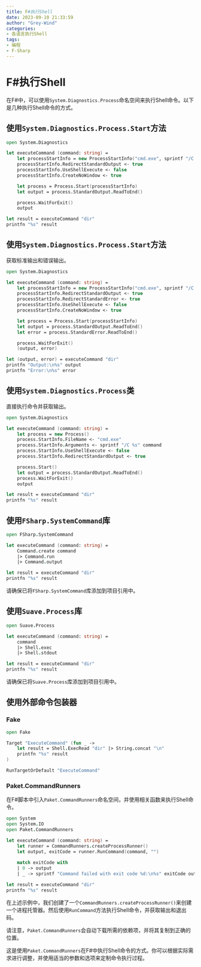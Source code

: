 ```yaml
---
title: F#执行Shell
date: 2023-09-10 21:33:59
author: "Grey-Wind"
categories:
- 各语言执行Shell
tags:
- 编程
- F-Sharp
---
```


# F#执行Shell

在F#中，可以使用`System.Diagnostics.Process`命名空间来执行Shell命令。以下是几种执行Shell命令的方式。

## 使用`System.Diagnostics.Process.Start`方法

```fsharp
open System.Diagnostics

let executeCommand (command: string) =
    let processStartInfo = new ProcessStartInfo("cmd.exe", sprintf "/C %s" command)
    processStartInfo.RedirectStandardOutput <- true
    processStartInfo.UseShellExecute <- false
    processStartInfo.CreateNoWindow <- true

    let process = Process.Start(processStartInfo)
    let output = process.StandardOutput.ReadToEnd()

    process.WaitForExit()
    output

let result = executeCommand "dir"
printfn "%s" result
```

## 使用`System.Diagnostics.Process.Start`方法

获取标准输出和错误输出。

```fsharp
open System.Diagnostics

let executeCommand (command: string) =
    let processStartInfo = new ProcessStartInfo("cmd.exe", sprintf "/C %s" command)
    processStartInfo.RedirectStandardOutput <- true
    processStartInfo.RedirectStandardError <- true
    processStartInfo.UseShellExecute <- false
    processStartInfo.CreateNoWindow <- true

    let process = Process.Start(processStartInfo)
    let output = process.StandardOutput.ReadToEnd()
    let error = process.StandardError.ReadToEnd()

    process.WaitForExit()
    (output, error)

let (output, error) = executeCommand "dir"
printfn "Output:\n%s" output
printfn "Error:\n%s" error
```

## 使用`System.Diagnostics.Process`类

直接执行命令并获取输出。

```fsharp
open System.Diagnostics

let executeCommand (command: string) =
    let process = new Process()
    process.StartInfo.FileName <- "cmd.exe"
    process.StartInfo.Arguments <- sprintf "/C %s" command
    process.StartInfo.UseShellExecute <- false
    process.StartInfo.RedirectStandardOutput <- true

    process.Start()
    let output = process.StandardOutput.ReadToEnd()
    process.WaitForExit()
    output

let result = executeCommand "dir"
printfn "%s" result
```

## 使用`FSharp.SystemCommand`库

```fsharp
open FSharp.SystemCommand

let executeCommand (command: string) =
    Command.create command
    |> Command.run
    |> Command.output

let result = executeCommand "dir"
printfn "%s" result
```
请确保已将`FSharp.SystemCommand`库添加到项目引用中。

## 使用`Suave.Process`库

```fsharp
open Suave.Process

let executeCommand (command: string) =
    command
    |> Shell.exec
    |> Shell.stdout

let result = executeCommand "dir"
printfn "%s" result
```
请确保已将`Suave.Process`库添加到项目引用中。

## 使用外部命令包装器

### Fake

```fsharp
open Fake

Target "ExecuteCommand" (fun _ ->
    let result = Shell.ExecRead "dir" |> String.concat "\n"
    printfn "%s" result
)

RunTargetOrDefault "ExecuteCommand"
```
### Paket.CommandRunners

在F#脚本中引入`Paket.CommandRunners`命名空间，并使用相关函数来执行Shell命令。

```fsharp
open System
open System.IO
open Paket.CommandRunners

let executeCommand (command: string) =
    let runner = CommandRunners.createProcessRunner()
    let output, exitCode = runner.RunCommand(command, "")
  
    match exitCode with
    | 0 -> output
    | _ -> sprintf "Command failed with exit code %d:\n%s" exitCode output

let result = executeCommand "dir"
printfn "%s" result
```

在上述示例中，我们创建了一个`CommandRunners.createProcessRunner()`来创建一个进程托管器。然后使用`RunCommand`方法执行Shell命令，并获取输出和退出码。

请注意，`Paket.CommandRunners`会自动下载所需的依赖项，并将其复制到正确的位置。

这是使用`Paket.CommandRunners`在F#中执行Shell命令的方式。你可以根据实际需求进行调整，并使用适当的参数和选项来定制命令执行过程。
